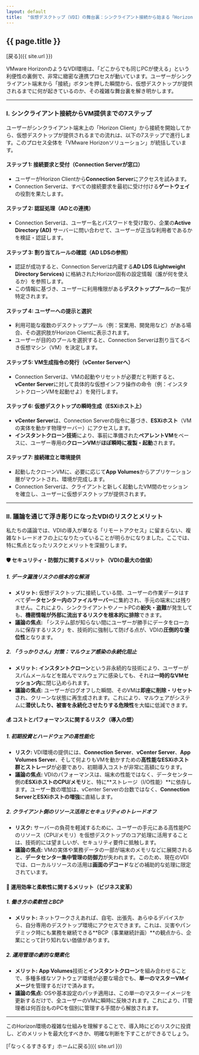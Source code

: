 ```yaml
--- 
layout: default
title:  "仮想デスクトップ（VDI）の舞台裏：シンクライアント接続から始まる「Horizon」の複雑なダンス"
---
```


## {{ page.title }}

 [戻る]({{ site.url }}) 

VMware HorizonのようなVDI環境は、「どこからでも同じPCが使える」という利便性の裏側で、非常に緻密な連携プロセスが動いています。ユーザーがシンクライアント端末から「接続」ボタンを押した瞬間から、仮想デスクトップが提供されるまでに何が起きているのか、その複雑な舞台裏を解き明かします。

---

### Ⅰ. シンクライアント接続からVM提供までの7ステップ

ユーザーがシンクライアント端末上の「Horizon Client」から接続を開始してから、仮想デスクトップが提供されるまでの流れは、以下の7ステップで進行します。このプロセス全体を「VMware Horizonソリューション」が統括しています。

#### ステップ 1: 接続要求と受付（Connection Serverが窓口）
* ユーザーがHorizon Clientから**Connection Server**にアクセスを試みます。
* Connection Serverは、すべての接続要求を最初に受け付ける**ゲートウェイ**の役割を果たします。

#### ステップ 2: 認証処理（ADとの連携）
* Connection Serverは、ユーザー名とパスワードを受け取り、企業の**Active Directory (AD)** サーバーに問い合わせて、ユーザーが正当な利用者であるかを検証・認証します。

#### ステップ 3: 割り当てルールの確認（AD LDSの参照）
* 認証が成功すると、Connection Serverは内蔵する**AD LDS (Lightweight Directory Services)** に格納されたHorizon固有の設定情報（誰が何を使えるか）を参照します。
* この情報に基づき、ユーザーに利用権限がある**デスクトッププール**の一覧が特定されます。

#### ステップ 4: ユーザーへの提示と選択
* 利用可能な複数のデスクトッププール（例：営業用、開発用など）がある場合、その選択肢がHorizon Clientに表示されます。
* ユーザーが目的のプールを選択すると、Connection Serverは割り当てるべき仮想マシン（VM）を決定します。

#### ステップ 5: VM生成指令の発行（vCenter Serverへ）
* Connection Serverは、VMの起動やリセットが必要だと判断すると、**vCenter Server**に対して具体的な仮想インフラ操作の命令（例：インスタントクローンVMを起動せよ）を発行します。

#### ステップ 6: 仮想デスクトップの瞬時生成（ESXiホスト上）
* **vCenter Server**は、Connection Serverの指令に基づき、**ESXiホスト**（VMの実体を動かす物理サーバー）にアクセスします。
* **インスタントクローン技術**により、事前に準備された**ペアレントVM**をベースに、ユーザー専用の**クローンVM**が**ほぼ瞬時に複製・起動**されます。

#### ステップ 7: 接続確立と環境提供
* 起動したクローンVMに、必要に応じて**App Volumes**からアプリケーション層がマウントされ、環境が完成します。
* Connection Serverは、クライアントと新しく起動したVM間のセッションを確立し、ユーザーに仮想デスクトップが提供されます。

---

### Ⅱ. 議論を通じて浮き彫りになったVDIのリスクとメリット

私たちの議論では、VDIの導入が単なる「リモートアクセス」に留まらない、複雑なトレードオフの上になりたっていることが明らかになりました。ここでは、特に焦点となったリスクとメリットを深掘りします。

#### 🛡️ セキュリティ・防御力に関するメリット（VDIの最大の価値）

##### 1. データ漏洩リスクの根本的な解消
* **メリット:** 仮想デスクトップに接続している間、ユーザーの作業データはすべて**データセンター内のファイルサーバー**に集約され、手元の端末には残りません。これにより、シンクライアントやノートPCの**紛失・盗難**が発生しても、**機密情報が外部に流出するリスクを根本的に排除**できます。
* **議論の焦点:** 「システム部が知らない間にユーザーが勝手にデータをローカルに保存するリスク」を、技術的に強制して防げる点が、VDIの**圧倒的な優位性**となります。

##### 2. 「うっかりさん」対策：マルウェア感染の永続化阻止
* **メリット:** **インスタントクローン**という非永続的な技術により、ユーザーがスパムメールなどを踏んでマルウェアに感染しても、それは**一時的なVMセッション内**に閉じ込められます。
* **議論の焦点:** ユーザーがログオフした瞬間、そのVMは**即座に削除・リセット**され、クリーンな状態に再生成されます。これにより、マルウェアがシステムに**潜伏したり、被害を永続化させたりする危険性**を大幅に低減できます。

#### 💰 コストとパフォーマンスに関するリスク（導入の壁）

##### 1. 初期投資とハードウェアの高性能化
* **リスク:** VDI環境の提供には、**Connection Server**、**vCenter Server**、**App Volumes Server**、そして何よりもVMを動かすための**高性能なESXiホスト群とストレージ**が必要であり、初期導入コストが非常に高額になります。
* **議論の焦点:** VDIのパフォーマンスは、端末の性能ではなく、データセンター側の**ESXiホストのCPU/メモリ**と、特に**ストレージ（I/O性能）**に依存します。ユーザー数の増加は、vCenter Serverの台数ではなく、**Connection ServerとESXiホストの増強**に直結します。

##### 2. クライアント側のリソース活用とセキュリティのトレードオフ
* **リスク:** サーバーの負荷を軽減するために、ユーザーの手元にある高性能PCのリソース（CPU/メモリ）を仮想デスクトップのコア処理に活用することは、技術的には望ましいが、セキュリティ要件に抵触します。
* **議論の焦点:** VMの実体や業務データの一部が端末のメモリなどに展開されると、**データセンター集中管理の防御力**が失われます。このため、現在のVDIでは、ローカルリソースの活用は**画面のデコード**などの補助的な処理に限定されています。

#### 🚀 運用効率と柔軟性に関するメリット（ビジネス変革）

##### 1. 働き方の柔軟性とBCP
* **メリット:** ネットワークさえあれば、自宅、出張先、あらゆるデバイスから、自分専用のデスクトップ環境にアクセスできます。これは、災害やパンデミック時にも業務を継続できる**BCP（事業継続計画）**の観点から、企業にとって計り知れない価値があります。

##### 2. 運用管理の劇的な簡素化
* **メリット:** **App Volumes**技術と**インスタントクローン**を組み合わせることで、多種多様なソフトウェア環境が必要な場合でも、**単一のマスターVMイメージ**を管理するだけで済みます。
* **議論の焦点:** OSや基本設定のパッチ適用は、この単一のマスターイメージを更新するだけで、全ユーザーのVMに瞬時に反映されます。これにより、IT管理者は何百台ものPCを個別に管理する手間から解放されます。

---

このHorizon環境の複雑な仕組みを理解することで、導入時にどのリスクに投資し、どのメリットを最大化すべきか、明確な判断を下すことができるでしょう。


 [「なっくるすきるす」ホームに戻る]({{ site.url }}) 
